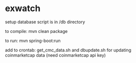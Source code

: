 # exwatch

setup database script is in /db directory

to compile:
mvn clean package

to run:
mvn spring-boot:run


add to crontab: get_cmc_data.sh and dbupdate.sh
for updating coinmarketcap data (need coinmarketcap api key)

